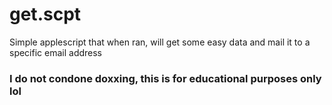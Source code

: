 # get.scpt
Simple applescript that when ran, will get some easy data and mail it to a specific email address
### I do not condone doxxing, this is for educational purposes only lol
